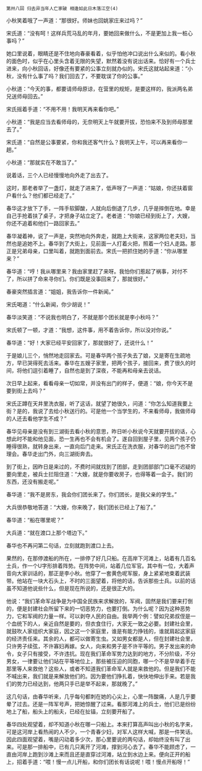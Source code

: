     第卅八回 归去异当年人亡家破 相逢如此日木落江空(4) 

   小秋笑着哦了一声道：“那很好。师妹也回姚家庄来过吗？”

   宋氏道：“没有呵！这样兵荒马乱的年月，要她回来做什么，不是更加上我一桩心事吗？”

   她口里说着，眼睛还是不住地向春豪看着，似乎怕他冲口说出什么来似的。看小秋的面色时，似乎在心里头含着无限的失望，默然着没有说出话来。恰好有一个兵士进来，向小秋回话，好像还有要紧的公事立刻就办似的。宋氏这就站起来道：“小秋，没有什么事了吗？我们回去了，不要耽误了你的公事。”

   小秋道：“今天的事，都要请师母原谅，在营里的规矩，是要这样的，我派两名弟兄送师母回去。”

   宋氏摇着手道：“不用不用！我明天再来看你吧。”

   小秋道：“我是应当去看师母的，无奈明天上午就要开拔，恐怕来不及到师母那里去了。”

   宋氏道：“自然是公事要紧，你和我还客气什么？我明天上午，可以再来看你一趟。”

   小秋道：“那就实在不敢当了。”

   说着话，三个人已经慢慢地向外走了出去了。

   这时，那老者举了一盏灯，就走了进来了，低声呀了一声道：“姑娘，你还扶着窗户看什么？他们都已经走了。”

   春华这才放下了手，一阵手软脚酸，人就向后倒退了几步，几乎是摔倒在地。幸是自己手抢着扶了桌子，才把身子站立定了。老者道：“你娘已经到街上了，大嫂，你还不追着和他们一路回家去。”

   春华凝着神，说了一声是，突然地向外奔走，就跑上大街来，这家两位老夫妇，当然也是追她不上。春华到了大街上，见前面一人打着火把，照着一个妇人走路。那正是兄弟母亲，口里叫着，就跑到面前去。宋氏一把抓住她的手道：“你从哪里来？”

   春华道：“哼！我从哪里来？我由家里赶了来呀。我怕你们惹起了祸事，对付不了，所以拼了命来寻你们。你们既是没事回来了，那就很好。”

   春豪突然插言道：“姐姐，我告诉你一件新闻。”

   宋氏喝道：“什么新闻，你少胡说！”

   春华淡笑道：“不说我也明白了，不就是那个团长就是李小秋吗？”

   宋氏顿了一顿，才道：“我想，这件事，用不着告诉你，所以没对你说。”

   春华道：“好！大家已经平安回家了，那就很好了，还说什么！”

   于是娘儿三个，悄然地走回家去。可是春华两个孩子失去了娘，又是寄在生疏地方，早已哭得死去活来。春华在五嫂子家里，把两个孩子，接回来，费了很久的时间，将他们逗引着睡了，自然也是到了深夜，不能再和母亲去说话。

   次日早上起来，看看母亲一切如常，并没有出门的样子，便道：“娘，你今天不是要到街上去吗？”

   宋氏正蹲在天井里洗衣服，听了这话，就望了她很久，问道：“你怎么知道我要上街？是的，我说了去给小秋送行的。可是他一个当学生的，不来看师母，我做师母的人还去看他学生不成？”

   春华见母亲是没有到三湖街去看小秋的意思，昨日听小秋说今天就要开拔的话，心想此时不能和他见面，恐一生再也不会有机会了。遂自回到屋子里，见两个孩子仍睡得很熟，就转身出来，一直向后门走来。宋氏正在洗衣服，对春华的出门也不曾理会。春华走出门外，向三湖街奔去。

   到了街上，因昨日是来过的，不费时间就找到了团部，走到团部部门口毫不迟疑的要向里走，被兵士拦阻住道：“大嫂，就是你要收房子，也得等着一会子。我们的东西，还没有搬走呢。”

   春华道：“我不是房东，我会你们团长来了。你们团长，是我父亲的学生。”

   大兵很恭敬地答道：“大嫂，你来晚了，我们团长已经上了船了。”

   春华道：“船在哪里呢？”

   大兵道：“就在渡口上那个塔边下。”

   春华也不再问第二句话，立刻就跑到渡口上去。

   果然的，在那停渡船的所在，一排停了好几只船。在高岸下河滩上，站着有几百名士兵，作一个U字形排着阵势。在阵势中间，站着几位军官。其中有一位，大着声音向大家训话的，那正是李小秋。他穿了一套黄色呢军服，身上紧紧地束着武装带。他站在一块大石头上，不时的三面望着，将他的话，告诉那些士兵。以前的话虽不知道他说些什么，但是现在所说的，还是很正大的。

   他说：“我们革命军战争是为中国全民族来求解放的，军阀，固然是我们要来打倒的，便是封建社会所留下来的一切恶势力，也要打倒。为什么呢？因为这种恶势力，它和军阀的力量一样。可以剥夺人民的自由。我举两个例：譬如兄弟叔侄是一个血统下的人，亲近自然是要的，但衣食住行，大家无一致之必要。封建社会里，就鼓吹人家组织大家庭，因之这一个家庭里，谁是有能力挣钱的，谁就肩起这家庭的经济责任来。其余的人，都可以做寄生虫。又如男女都是人，但在封建社会里，只许男子续弦，不许寡妇再嫁。女人，向来和男子是不许平等的。男子发出来的命令，女子只有接受，不许违抗。现在我们革命军势力达到的地方，不分阶级，不分男女，一律要让他们站在平等地位上，那些被压迫的同胞，哪一个不是早举着手在那里等人来救他？这些人，或者不知道我们革命军人就是来救他的。但是我们不能不喊出来，我们就是来解放他们的。因为要他们挣扎着，快快地伸出手来。若是我们的势力已经达到，他两只手已是举不起来，那就晚了。”

   这几句话，由春华听来，几乎每句都刺在她的心尖上，心里一阵酸痛，人是几乎要晕了过去。还是一阵军号声，把她惊醒了过来。看那河滩上的兵士，他们已是纷纷地上了船，船头上的船夫，已经在扯锚，立刻要开船了。

   春华四处观望着，却不知道小秋在哪一只船上。本来打算高声叫出小秋的名字来，可是这河岸上看热闹的人不少，一个青春少妇，对军人这样大喊，那是一件笑话。因此四面观望着，嘴是闪动着多少次，那心里要说的两句话，却始终没有叫了出来。可是那一排船中，已有几只离开了河滩，撑到河心去了。春华不能顾虑了，一直由河岸上跑到沙滩上来而且还是直穿过河滩，站立到水边上来。便向正开的船上，招着手道：“喂！慢一点儿开船，和你们团长有话说呢！喂！慢点开船呀！”

